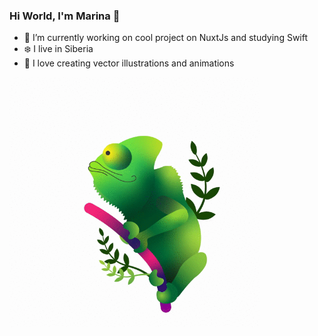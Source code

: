 ### Hi World, I'm Marina :ocean:

- 🔭  I’m currently working on cool project on NuxtJs and studying Swift
- :snowflake: I live in Siberia
- 🎨  I love creating vector illustrations and animations
<img align="center" width="400" height="400" src="https://github.com/voronovam/voronovam/blob/main/chameleon.gif?raw=true">
